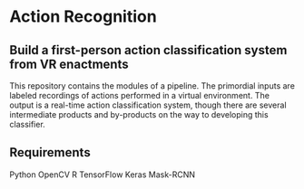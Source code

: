 # Action Recognition

## Build a first-person action classification system from VR enactments

This repository contains the modules of a pipeline. The primordial inputs are labeled recordings of actions performed in a virtual environment. The output is a real-time action classification system, though there are several intermediate products and by-products on the way to developing this classifier.

## Requirements

Python
OpenCV
R
TensorFlow
Keras
Mask-RCNN
